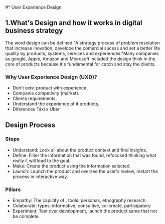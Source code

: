 #* User Experience Design

## 1.What's Design and how it works in digital business strategy
The word design can be defined "A strategy process of problem resolution that increase inovation, develope the comercial sucess and set a better life quality by products, systems, services and experiences."Many companies as google, Apple, Amazon and Microsoft included the design think in the core of products because it's fundamental for catch and stay the clients.

### Why User Experience Design (UXD)?
  - Don't exist product with experience.
  - Companie competivity (market).
  - Clients requirements.
  - Understand the experience of it products.
  - Diferences Táxi x Uber

## Design Process
  ### Steps
  - Understand: Look all about the product context and find insights.
  - Define: Filter the information that was found, refocused thinking what really it will lead to the goal.
  - Make: Create the product using the information selected.
  - Launch: Launch the product and oversee the user's review, restart the process in interactive way.

  ### Pillars
  - Empathy: The capicity of , tools: personas, etnography research
  - Colaborate: types: informative, consultive, co-create, participatory
  - Experiment: Test over development, launch the product same that not be complete.
